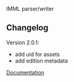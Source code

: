 IMML parser/writer

Changelog
---------
Version 2.0.1:

*  add uid for assets
*  add edition metadata

[Documentation](http://imml.tiddlyspot.com/)